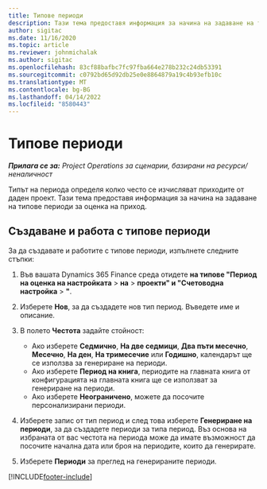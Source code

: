 ```yaml
---
title: Типове периоди
description: Тази тема предоставя информация за начина на задаване на типове периоди за оценка на приход.
author: sigitac
ms.date: 11/16/2020
ms.topic: article
ms.reviewer: johnmichalak
ms.author: sigitac
ms.openlocfilehash: 83cf88bafbc7fc97fba664e278b232c24db53391
ms.sourcegitcommit: c0792bd65d92db25e0e8864879a19c4b93efb10c
ms.translationtype: MT
ms.contentlocale: bg-BG
ms.lasthandoff: 04/14/2022
ms.locfileid: "8580443"
---
```

# <a name="period-types"></a>Типове периоди

_**Прилага се за:** Project Operations за сценарии, базирани на ресурси/неналичност_

Типът на периода определя колко често се изчисляват приходите от даден проект. Тази тема предоставя информация за начина на задаване на типове периоди за оценка на приход. 

## <a name="create-and-work-with-period-types"></a>Създаване и работа с типове периоди
За да създавате и работите с типове периоди, изпълнете следните стъпки:

1. Във вашата Dynamics 365 Finance среда отидете **на типове "Период на оценка на настройката** > **на** > **проекти" и "Счетоводна настройка** > **"**.
2. Изберете **Нов**, за да създадете нов тип период. Въведете име и описание.
3. В полето **Честота** задайте стойност:

    - Ако изберете **Седмично**, **На две седмици**, **Два пъти месечно**, **Месечно**, **На ден**, **На тримесечие** или **Годишно**, календарът ще се използва за генериране на периоди. 
    - Ако изберете **Период на книга**, периодите на главната книга от конфигурацията на главната книга ще се използват за генериране на периоди.
    - Ако изберете **Неограничено**, можете да посочите персонализирани периоди.
4. Изберете запис от тип период и след това изберете **Генериране на периоди**, за да създадете периоди за типа период. Въз основа на избраната от вас честота на периода може да имате възможност да посочите начална дата или броя на периодите, които да генерирате.
5. Изберете **Периоди** за преглед на генерираните периоди.



[!INCLUDE[footer-include](../includes/footer-banner.md)]